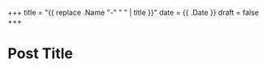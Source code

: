 +++
title = "{{ replace .Name "-" " " | title }}"
date = {{ .Date }}
draft = false
+++

# Post Title

<post content>
